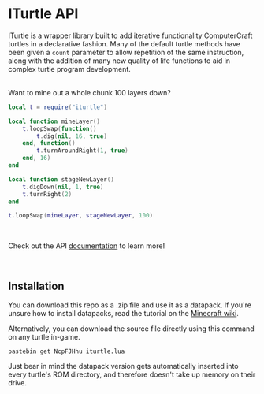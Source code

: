 # ITurtle API

ITurtle is a wrapper library built to add iterative functionality ComputerCraft turtles in a declarative fashion. Many of the default turtle methods have been given a `count` parameter to allow repetition of the same instruction, along with the addition of many new quality of life functions to aid in complex turtle program development.
<br>
<br>

Want to mine out a whole chunk 100 layers down?
```lua
local t = require("iturtle")

local function mineLayer()
    t.loopSwap(function()
        t.dig(nil, 16, true)
    end, function()
        t.turnAroundRight(1, true)
    end, 16)
end

local function stageNewLayer()
    t.digDown(nil, 1, true)
    t.turnRight(2)
end

t.loopSwap(mineLayer, stageNewLayer, 100)
```
<br>

Check out the API [documentation](https://github.com/w00tyd00d/iturtle-cc/wiki) to learn more!

<br>

## Installation

You can download this repo as a .zip file and use it as a datapack. If you're unsure how to install datapacks, read the tutorial on the [Minecraft wiki](https://minecraft.fandom.com/wiki/Tutorials/Installing_a_data_pack).

Alternatively, you can download the source file directly using this command on any turtle in-game.
```
pastebin get NcpFJHhu iturtle.lua
```
Just bear in mind the datapack version gets automatically inserted into every turtle's ROM directory, and therefore doesn't take up memory on their drive.
